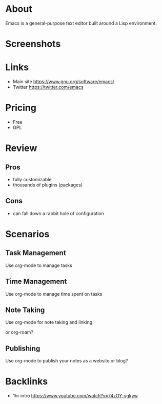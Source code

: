 # About

Emacs is a general-purpose text editor built around a Lisp environment.

# Screenshots

# Links

- Main site https://www.gnu.org/software/emacs/
- Twitter https://twitter.com/emacs

# Pricing

- Free
- GPL

# Review

## Pros

- fully customizable
- thousands of plugins (packages)

## Cons

- can fall down a rabbit hole of configuration

# Scenarios

## Task Management

Use org-mode to manage tasks

## Time Management

Use org-mode to manage time spent on tasks

## Note Taking

Use org-mode for note taking and linking.

or org-roam?

## Publishing

Use org-mode to publish your notes as a website or blog?

# Backlinks

- 1hr intro https://www.youtube.com/watch?v=74zOY-vgkyw
